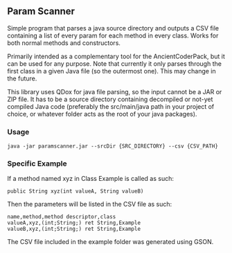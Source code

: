 ## Param Scanner ##

Simple program that parses a java source directory and outputs a CSV file containing a list of every param for each method
in every class. Works for both normal methods and constructors.

Primarily intended as a complementary tool for the AncientCoderPack, but it can be used for any purpose. Note that currently 
it only parses through the first class in a given Java file (so the outermost one). This may change in the future.

This library uses QDox for java file parsing, so the input cannot be a JAR or ZIP file. It has to be a source directory containing 
decompiled or not-yet compiled Java code (preferably the src/main/java path in your project of choice, or whatever folder 
acts as the root of your java packages).

### Usage ###

```
java -jar paramscanner.jar --srcDir {SRC_DIRECTORY} --csv {CSV_PATH} 
```

### Specific Example ###
If a method named xyz in Class Example is called as such:

```
public String xyz(int valueA, String valueB)
```
Then the parameters will be listed in the CSV file as such: 
```
name,method,method descriptor,class
valueA,xyz,(int;String;) ret String,Example
valueB,xyz,(int;String;) ret String,Example
```

The CSV file included in the example folder was generated using GSON.